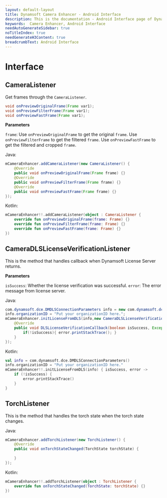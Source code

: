 ```yaml
---
layout: default-layout
title: Dynamsoft Camera Enhancer - Android Interface
description: This is the documentation - Android Interface page of Dynamsoft Camera Enhancer.
keywords:  Camera Enhancer, Android Interface
needAutoGenerateSidebar: true
noTitleIndex: true
needGenerateH3Content: true
breadcrumbText: Android Interface
---
```


# Interface

## CameraListener

Get frames through the `CameraListener`.

```java
void onPreviewOriginalFrame(Frame var1);
void onPreviewFilterFrame(Frame var1);
void onPreviewFastFrame(Frame var1);
```

**Parameters**

`frame`: Use `onPreviewOriginalFrame` to get the original `frame`. Use `onPreviewFilterFrame` to get the filtered `frame`. Use `onPreviewFastFrame` to get the filtered and cropped `frame`.

Java:

```java
mCameraEnhancer.addCameraListener(new CameraListener() {
    @Override
    public void onPreviewOriginalFrame(Frame frame) {}
    @Override
    public void onPreviewFilterFrame(Frame frame) {}
    @Override
    public void onPreviewFastFrame(Frame frame) {}
});
```

Kotlin:

```kotlin
mCameraEnhancer!!.addCameraListener(object : CameraListener {
    override fun onPreviewOriginalFrame(frame: Frame) {}
    override fun onPreviewFilterFrame(frame: Frame) {}
    override fun onPreviewFastFrame(frame: Frame) {}
})
```

## CameraDLSLicenseVerificationListener

This is the method that handles callback when Dynamsoft License Server returns.

**Parameters**

`isSuccess`: Whether the license verification was successful.
`error`: The error message from license server.

Java:

```java
com.dynamsoft.dce.DMDLSConnectionParameters info = new com.dynamsoft.dce.DMDLSConnectionParameters();
info.organizationID = "Put your organizationID here.";
mCameraEnhancer.initLicenseFromDLS(info,new CameraDLSLicenseVerificationListener() {
    @Override
    public void DLSLicenseVerificationCallback(boolean isSuccess, Exception error) {
        if(!isSuccess){ error.printStackTrace(); }
    }
});
```

Kotlin:

```kotlin
val info = com.dynamsoft.dce.DMDLSConnectionParameters()
info.organizationID = "Put your organizationID here."
mCameraEnhancer!!.initLicenseFromDLS(info) { isSuccess, error ->
    if (!isSuccess) {
        error.printStackTrace()
    }
}
```

## TorchListener

This is the method that handles the torch state when the torch state changes.

Java:

```java
mCameraEnhancer.addTorchListener(new TorchListener() {
    @Override
    public void onTorchStateChanged(TorchState torchState) {
                
    }
});
```

Kotlin:

```kotlin
mCameraEnhancer!!.addTorchListener(object : TorchListener {
    override fun onTorchStateChanged(TorchState: torchState) {}
})
```
